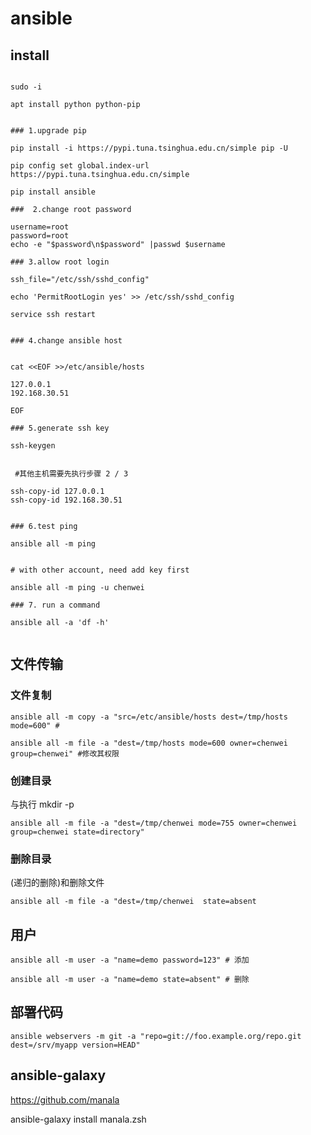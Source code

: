# ansible


## install 

```

sudo -i

apt install python python-pip 


### 1.upgrade pip

pip install -i https://pypi.tuna.tsinghua.edu.cn/simple pip -U

pip config set global.index-url https://pypi.tuna.tsinghua.edu.cn/simple

pip install ansible

###  2.change root password

username=root
password=root
echo -e "$password\n$password" |passwd $username
 
### 3.allow root login

ssh_file="/etc/ssh/sshd_config"

echo 'PermitRootLogin yes' >> /etc/ssh/sshd_config

service ssh restart


### 4.change ansible host 


cat <<EOF >>/etc/ansible/hosts

127.0.0.1
192.168.30.51

EOF

### 5.generate ssh key

ssh-keygen 


 #其他主机需要先执行步骤 2 / 3 

ssh-copy-id 127.0.0.1
ssh-copy-id 192.168.30.51


### 6.test ping

ansible all -m ping


# with other account, need add key first

ansible all -m ping -u chenwei

### 7. run a command

ansible all -a 'df -h'


```


## 文件传输



###  文件复制

```
ansible all -m copy -a "src=/etc/ansible/hosts dest=/tmp/hosts  mode=600" #

ansible all -m file -a "dest=/tmp/hosts mode=600 owner=chenwei group=chenwei" #修改其权限

```

### 创建目录

与执行 mkdir -p 

```
ansible all -m file -a "dest=/tmp/chenwei mode=755 owner=chenwei group=chenwei state=directory"

```

### 删除目录

(递归的删除)和删除文件

```
ansible all -m file -a "dest=/tmp/chenwei  state=absent
```



## 用户


```
ansible all -m user -a "name=demo password=123" # 添加

ansible all -m user -a "name=demo state=absent" # 删除
```

## 部署代码

```
ansible webservers -m git -a "repo=git://foo.example.org/repo.git dest=/srv/myapp version=HEAD"
```


## ansible-galaxy

https://github.com/manala


ansible-galaxy install manala.zsh 
